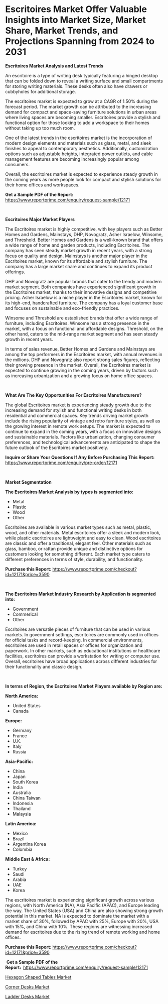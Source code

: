 <p><h1>Escritoires Market Offer Valuable Insights into Market Size, Market Share, Market Trends, and Projections Spanning from 2024 to 2031</h1></p><p><strong>Escritoires Market Analysis and Latest Trends</strong></p>
<p><p>An escritoire is a type of writing desk typically featuring a hinged desktop that can be folded down to reveal a writing surface and small compartments for storing writing materials. These desks often also have drawers or cubbyholes for additional storage.</p><p>The escritoires market is expected to grow at a CAGR of 1.50% during the forecast period. The market growth can be attributed to the increasing demand for compact and space-saving furniture solutions in urban areas where living spaces are becoming smaller. Escritoires provide a stylish and functional option for those looking to add a workspace to their homes without taking up too much room.</p><p>One of the latest trends in the escritoires market is the incorporation of modern design elements and materials such as glass, metal, and sleek finishes to appeal to contemporary aesthetics. Additionally, customization options such as adjustable heights, integrated power outlets, and cable management features are becoming increasingly popular among consumers.</p><p>Overall, the escritoires market is expected to experience steady growth in the coming years as more people look for compact and stylish solutions for their home offices and workspaces.</p></p>
<p><strong>Get a Sample PDF of the Report:&nbsp;</strong> <a href="https://www.reportprime.com/enquiry/request-sample/12171">https://www.reportprime.com/enquiry/request-sample/12171</a></p>
<p>&nbsp;</p>
<p><strong>Escritoires Major Market Players</strong></p>
<p><p>The Escritoires market is highly competitive, with key players such as Better Homes and Gardens, Mainstays, DHP, Novogratz, Asher Israelow, Winsome, and Threshold. Better Homes and Gardens is a well-known brand that offers a wide range of home and garden products, including Escritoires. The company has seen steady market growth in recent years, with a strong focus on quality and design. Mainstays is another major player in the Escritoires market, known for its affordable and stylish furniture. The company has a large market share and continues to expand its product offerings.</p><p>DHP and Novogratz are popular brands that cater to the trendy and modern market segment. Both companies have experienced significant growth in the Escritoires market, thanks to their innovative designs and competitive pricing. Asher Israelow is a niche player in the Escritoires market, known for its high-end, handcrafted furniture. The company has a loyal customer base and focuses on sustainable and eco-friendly practices.</p><p>Winsome and Threshold are established brands that offer a wide range of furniture, including Escritoires. Winsome has a strong presence in the market, with a focus on functional and affordable designs. Threshold, on the other hand, caters to the mid-range market segment and has seen steady growth in recent years.</p><p>In terms of sales revenue, Better Homes and Gardens and Mainstays are among the top performers in the Escritoires market, with annual revenues in the millions. DHP and Novogratz also report strong sales figures, reflecting their growing presence in the market. Overall, the Escritoires market is expected to continue growing in the coming years, driven by factors such as increasing urbanization and a growing focus on home office spaces.</p></p>
<p>&nbsp;</p>
<p><strong>What Are The Key Opportunities For Escritoires Manufacturers?</strong></p>
<p><p>The global Escritoires market is experiencing steady growth due to the increasing demand for stylish and functional writing desks in both residential and commercial spaces. Key trends driving market growth include the rising popularity of vintage and retro furniture styles, as well as the growing interest in remote work setups. The market is expected to continue to expand in the coming years, with a focus on innovative designs and sustainable materials. Factors like urbanization, changing consumer preferences, and technological advancements are anticipated to shape the future outlook of the Escritoires market positively.</p></p>
<p><strong>Inquire or Share Your Questions If Any Before Purchasing This Report:</strong> <a href="https://www.reportprime.com/enquiry/pre-order/12171">https://www.reportprime.com/enquiry/pre-order/12171</a></p>
<p>&nbsp;</p>
<p><strong>Market Segmentation</strong></p>
<p><strong>The Escritoires Market Analysis by types is segmented into:</strong></p>
<p><ul><li>Metal</li><li>Plastic</li><li>Wood</li><li>Other</li></ul></p>
<p><p>Escritoires are available in various market types such as metal, plastic, wood, and other materials. Metal escritoires offer a sleek and modern look, while plastic escritoires are lightweight and easy to clean. Wood escritoires are classic and offer a traditional, elegant feel. Other materials such as glass, bamboo, or rattan provide unique and distinctive options for customers looking for something different. Each market type caters to different preferences in terms of style, durability, and functionality.</p></p>
<p><strong>Purchase this Report:&nbsp;</strong><a href="https://www.reportprime.com/checkout?id=12171&price=3590">https://www.reportprime.com/checkout?id=12171&price=3590</a></p>
<p>&nbsp;</p>
<p><strong>The Escritoires Market Industry Research by Application is segmented into:</strong></p>
<p><ul><li>Government</li><li>Commerical</li><li>Other</li></ul></p>
<p><p>Escritoires are versatile pieces of furniture that can be used in various markets. In government settings, escritoires are commonly used in offices for official tasks and record-keeping. In commercial environments, escritoires are used in retail spaces or offices for organization and paperwork. In other markets, such as educational institutions or healthcare facilities, escritoires can provide a workstation for writing or computer use. Overall, escritoires have broad applications across different industries for their functionality and classic design.</p></p>
<p>&nbsp;</p>
<p><strong>In terms of Region, the Escritoires Market Players available by Region are:</strong></p>
<p>
    <p> <strong> North America: </strong>
        <ul>
            <li>United States</li>
            <li>Canada</li>
        </ul>
        </p> 
    <p> <strong> Europe: </strong>
        <ul>
            <li>Germany</li>
            <li>France</li>
            <li>U.K.</li>
            <li>Italy</li>
            <li>Russia</li>
        </ul>
        </p> 
    <p> <strong> Asia-Pacific: </strong>
        <ul>
            <li>China</li>
            <li>Japan</li>
            <li>South Korea</li>
            <li>India</li>
            <li>Australia</li>
            <li>China Taiwan</li>
            <li>Indonesia</li>
            <li>Thailand</li>
            <li>Malaysia</li>
        </ul>
        </p> 
    <p> <strong> Latin America: </strong>
        <ul>
            <li>Mexico</li>
            <li>Brazil</li>
            <li>Argentina Korea</li>
            <li>Colombia</li>
        </ul>
        </p> 
    <p> <strong> Middle East & Africa: </strong>
        <ul>
            <li>Turkey</li>
            <li>Saudi</li>
            <li>Arabia</li>
            <li>UAE</li>
            <li>Korea</li>
        </ul>
    </p>
    </p>
<p><p>The escritoires market is experiencing significant growth across various regions, with North America (NA), Asia Pacific (APAC), and Europe leading the way. The United States (USA) and China are also showing strong growth potential in this market. NA is expected to dominate the market with a market share of 30%, followed by APAC with 25%, Europe with 20%, USA with 15%, and China with 10%. These regions are witnessing increased demand for escritoires due to the rising trend of remote working and home offices.</p></p>
<p><strong>Purchase this Report: </strong><a href="https://www.reportprime.com/checkout?id=12171&price=3590">https://www.reportprime.com/checkout?id=12171&price=3590</a></p>
<p>&nbsp;<strong>Get a Sample PDF of the Report:&nbsp;&nbsp;</strong><a href="https://www.reportprime.com/enquiry/request-sample/12171">https://www.reportprime.com/enquiry/request-sample/12171</a></p>
<p><strong></strong></p>
<p><p><a href="https://github.com/pgtimber/Market-Research-Report-List-1/blob/main/hexagon-shaped-tables-market.md">Hexagon Shaped Tables Market</a></p><p><a href="https://github.com/RichRobinson5/Market-Research-Report-List-4/blob/main/corner-desks-market.md">Corner Desks Market</a></p><p><a href="https://github.com/lataunyatinikmelvin59ilbd0dv/Market-Research-Report-List-1/blob/main/ladder-desks-market.md">Ladder Desks Market</a></p></p>